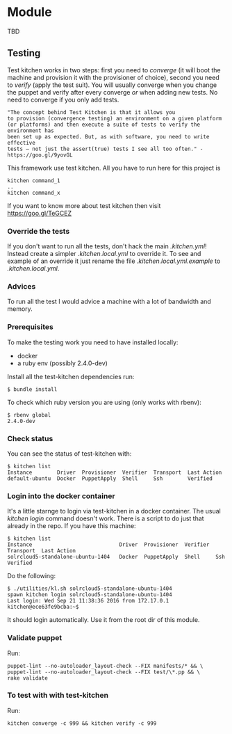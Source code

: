 # Module

TBD

## Testing

Test kitchen works in two steps: first you need to _converge_
(it will boot the machine and provision it with the provisioner of choice),
second you need to _verify_ (apply the test suit). You will usually converge
when you change the puppet and verify after every converge _or_ when adding new
tests. No need to converge if you only add tests.

    "The concept behind Test Kitchen is that it allows you
    to provision (convergence testing) an environment on a given platform
    (or platforms) and then execute a suite of tests to verify the environment has
    been set up as expected. But, as with software, you need to write effective
    tests – not just the assert(true) tests I see all too often." - https://goo.gl/9yovGL

This framework use test kitchen. All you have to run here for this project is

    kitchen command_1
    ..
    kitchen command_x

If you want to know more about test kitchen then visit https://goo.gl/TeGCEZ

### Override the tests

If you don't want to run all the tests, don't hack the main _.kitchen.yml_!
Instead create a simpler *.kitchen.local.yml* to override it.
To see and example of an override it just rename the file _.kitchen.local.yml.example_ to _.kitchen.local.yml_.

### Advices

To run all the test I would advice a machine with a lot of bandwidth and memory.

### Prerequisites

To make the testing work you need to have installed locally:

- docker
- a ruby env (possibly 2.4.0-dev)

Install all the test-kitchen dependencies run:

    $ bundle install

To check which ruby version you are using (only works with rbenv):

    $ rbenv global
    2.4.0-dev

### Check status

You can see the status of test-kitchen with:

    $ kitchen list
    Instance        Driver  Provisioner  Verifier  Transport  Last Action
    default-ubuntu  Docker  PuppetApply  Shell     Ssh        Verified

### Login into the docker container

It's a little starnge to login via test-kitchen in a docker container.
The usual _kitchen login_ command doesn't work. There is a script to do just
that already in the repo. If you have this machine:

    $ kitchen list
    Instance                            Driver  Provisioner  Verifier  Transport  Last Action
    solrcloud5-standalone-ubuntu-1404   Docker  PuppetApply  Shell     Ssh        Verified

Do the following:

    $ ./utilities/kl.sh solrcloud5-standalone-ubuntu-1404
    spawn kitchen login solrcloud5-standalone-ubuntu-1404
    Last login: Wed Sep 21 11:38:36 2016 from 172.17.0.1
    kitchen@ece63fe9bcba:~$

It should login automatically.
Use it from the root dir of this module.

### Validate puppet

Run:

    puppet-lint --no-autoloader_layout-check --FIX manifests/* && \
    puppet-lint --no-autoloader_layout-check --FIX test/\*.pp && \
    rake validate

### To test with with test-kitchen

Run:

    kitchen converge -c 999 && kitchen verify -c 999
